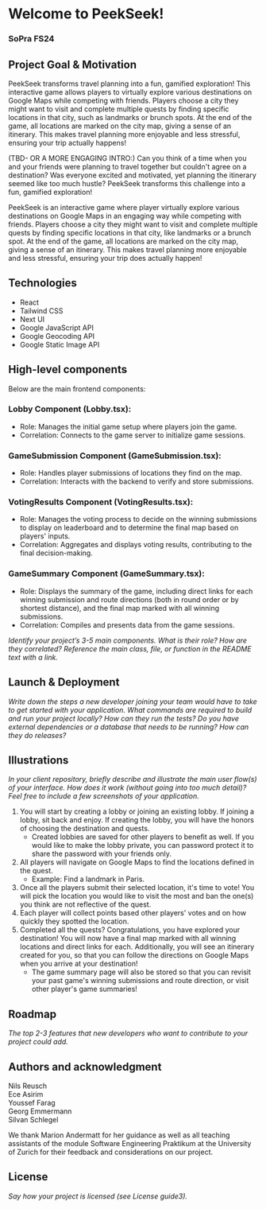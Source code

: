 # Welcome to PeekSeek!
### SoPra FS24

## Project Goal & Motivation
PeekSeek transforms travel planning into a fun, gamified exploration! This interactive game allows players to virtually explore various destinations on Google Maps while competing with friends. Players choose a city they might want to visit and complete multiple quests by finding specific locations in that city, such as landmarks or brunch spots. At the end of the game, all locations are marked on the city map, giving a sense of an itinerary. This makes travel planning more enjoyable and less stressful, ensuring your trip actually happens!

(TBD- OR A MORE ENGAGING INTRO:)
Can you think of a time when you and your friends were planning to travel together but couldn't agree on a destination? Was everyone excited and motivated, yet planning the itinerary seemed like too much hustle? PeekSeek transforms this challenge into a fun, gamified exploration! 

PeekSeek is an interactive game where player virtually explore various destinations on Google Maps in an engaging way while competing with friends. Players choose a city they might want to visit and complete multiple quests by finding specific locations in that city, like landmarks or a brunch spot. At the end of the game, all locations are marked on the city map, giving a sense of an itinerary. This makes travel planning more enjoyable and less stressful, ensuring your trip does actually happen!

## Technologies
- React
- Tailwind CSS
- Next UI
- Google JavaScript API
- Google Geocoding API
- Google Static Image API

## High-level components
Below are the main frontend components:

### Lobby Component (Lobby.tsx):
- Role: Manages the initial game setup where players join the game.
- Correlation: Connects to the game server to initialize game sessions.

### GameSubmission Component (GameSubmission.tsx):
- Role: Handles player submissions of locations they find on the map.
- Correlation: Interacts with the backend to verify and store submissions.

### VotingResults Component (VotingResults.tsx):
- Role: Manages the voting process to decide on the winning submissions to display on leaderboard and to determine the final map based on players' inputs.
- Correlation: Aggregates and displays voting results, contributing to the final decision-making.
  
### GameSummary Component (GameSummary.tsx):
- Role: Displays the summary of the game, including direct links for each winning submission and route directions (both in round order or by shortest distance), and the final map marked with all winning submissions.
- Correlation: Compiles and presents data from the game sessions.


_Identify your project’s 3-5 main components. What is their role?_
_How are they correlated? Reference the main class, file, or function in the README text
with a link._

## Launch & Deployment
_Write down the steps a new developer joining your team would have to take to get started with your application. What commands are required to build and run your project locally? How can they run the tests? Do you have external dependencies or a database that needs to be running? How can they do releases?_

## Illustrations
_In your client repository, briefly describe and illustrate the main user flow(s) of your interface. How does it work (without going into too much detail)? Feel free to include a few screenshots of your application._
1. You will start by creating a lobby or joining an existing lobby. If joining a lobby, sit back and enjoy. If creating the lobby, you will have the honors of choosing the destination and quests.
    - Created lobbies are saved for other players to benefit as well. If you would like to make the lobby private, you can password protect it to     share the password with your friends only.
2. All players will navigate on Google Maps to find the locations defined in the quest. 
    - Example: Find a landmark in Paris.
3. Once all the players submit their selected location, it's time to vote! You will pick the location you would like to visit the most and ban the one(s) you think are not reflective of the quest.
4. Each player will collect points based other players' votes and on how quickly they spotted the location.
5. Completed all the quests? Congratulations, you have explored your destination! You will now have a final map marked with all winning locations and direct links for each. Additionally, you will see an itinerary created for you, so that you can follow the directions on Google Maps when you arrive at your destination!
    - The game summary page will also be stored so that you can revisit your past game's winning submissions and route direction, or visit other player's game summaries!

## Roadmap
_The top 2-3 features that new developers who want to contribute to your project could add._

## Authors and acknowledgment
Nils Reusch  
Ece Asirim  
Youssef Farag  
Georg Emmermann  
Silvan Schlegel  

We thank Marion Andermatt for her guidance as well as all teaching assistants of the module Software Engineering Praktikum at the University of Zurich for their feedback and considerations on our project.

## License
_Say how your project is licensed (see License guide3)._

